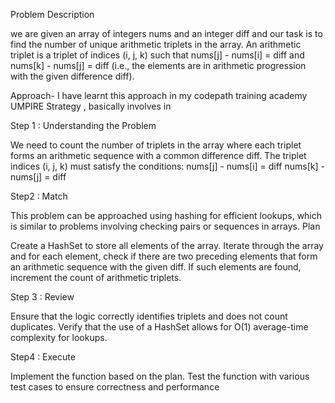 Problem Description

we  are given an array of integers nums and an integer diff and  our task is to find the number of unique arithmetic triplets in the array. An arithmetic triplet is a triplet of indices (i, j, k) such that nums[j] - nums[i] = diff and nums[k] - nums[j] = diff (i.e., the elements are in arithmetic progression with the given difference diff).

Approach- I have learnt this approach in my codepath training academy
UMPIRE Strategy , basically involves in 

Step 1 : Understanding  the Problem

We need to count the number of triplets in the array where each triplet forms an arithmetic sequence with a common difference diff.
The triplet indices (i, j, k) must satisfy the conditions:
nums[j] - nums[i] = diff
nums[k] - nums[j] = diff

Step2 : Match

This problem can be approached using hashing for efficient lookups, which is similar to problems involving checking pairs or sequences in arrays.
Plan

Create a HashSet to store all elements of the array.
Iterate through the array and for each element, check if there are two preceding elements that form an arithmetic sequence with the given diff.
If such elements are found, increment the count of arithmetic triplets.

Step 3 : Review

Ensure that the logic correctly identifies triplets and does not count duplicates.
Verify that the use of a HashSet allows for O(1) average-time complexity for lookups.

Step4 : Execute

Implement the function based on the plan.
Test the function with various test cases to ensure correctness and performance